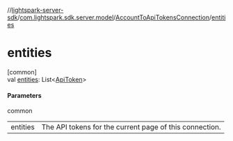 //[lightspark-server-sdk](../../../index.md)/[com.lightspark.sdk.server.model](../index.md)/[AccountToApiTokensConnection](index.md)/[entities](entities.md)

# entities

[common]\
val [entities](entities.md): List&lt;[ApiToken](../-api-token/index.md)&gt;

#### Parameters

common

| | |
|---|---|
| entities | The API tokens for the current page of this connection. |
